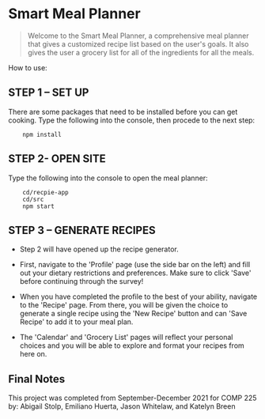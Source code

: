 # Smart Meal Planner

> Welcome to the Smart Meal Planner, a comprehensive meal planner that gives a customized recipe list based on the user's goals. It also gives the user a grocery list for all of the ingredients for all the meals.


How to use:

## STEP 1 – SET UP

There are some packages that need to be installed before you can get cooking. Type the following into the console, then procede to the next step:

```
    npm install
```

## STEP 2- OPEN SITE
Type the following into the console to open the meal planner:

```
    cd/recpie-app
    cd/src
    npm start
```

## STEP 3 – GENERATE RECIPES

- Step 2 will have opened up the recipe generator.

- First, navigate to the 'Profile' page (use the side bar on the left) and fill out your dietary restrictions and preferences. Make sure to click 'Save' before continuing through the survey!

- When you have completed the profile to the best of your ability, navigate to the 'Recipe' page. From there, you will be given the choice to generate a single recipe using the 'New Recipe' button and can 'Save Recipe' to add it to your meal plan.

- The 'Calendar' and 'Grocery List' pages will reflect your personal choices and you will be able to explore and format your recipes from here on.

## Final Notes

This project was completed from September-December 2021 for COMP 225 by:
Abigail Stolp,
Emiliano Huerta, 
Jason Whitelaw, and
Katelyn Breen